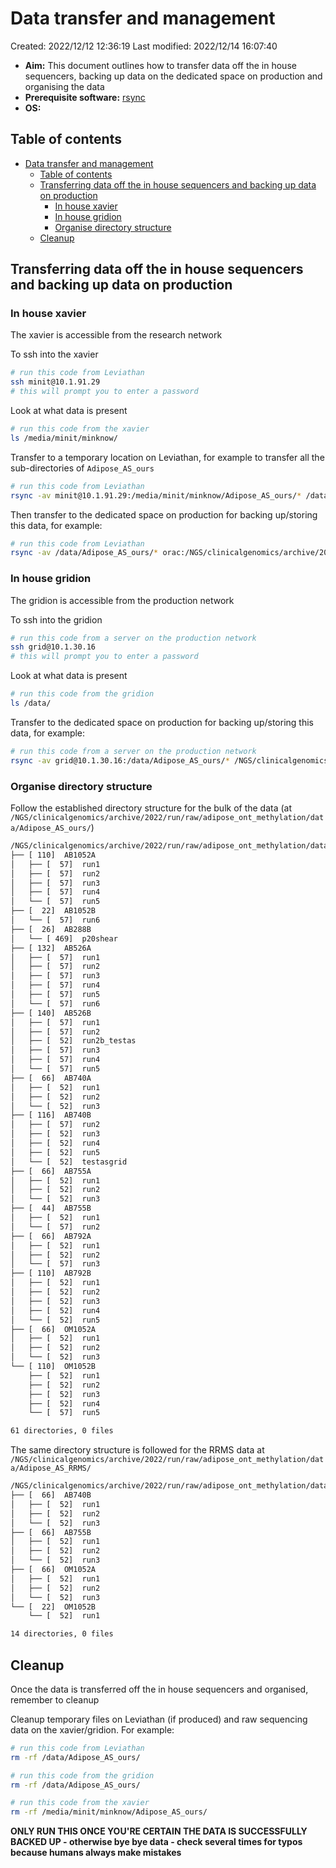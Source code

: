 # Data transfer and management

Created: 2022/12/12 12:36:19
Last modified: 2022/12/14 16:07:40

- **Aim:** This document outlines how to transfer data off the in house sequencers, backing up data on the dedicated space on production and organising the data
- **Prerequisite software:** [rsync](https://rsync.samba.org/)
- **OS:**

## Table of contents

- [Data transfer and management](#data-transfer-and-management)
  - [Table of contents](#table-of-contents)
  - [Transferring data off the in house sequencers and backing up data on production](#transferring-data-off-the-in-house-sequencers-and-backing-up-data-on-production)
    - [In house xavier](#in-house-xavier)
    - [In house gridion](#in-house-gridion)
    - [Organise directory structure](#organise-directory-structure)
  - [Cleanup](#cleanup)

## Transferring data off the in house sequencers and backing up data on production

### In house xavier

The xavier is accessible from the research network

To ssh into the xavier

```bash
# run this code from Leviathan
ssh minit@10.1.91.29
# this will prompt you to enter a password
```

Look at what data is present

```bash
# run this code from the xavier
ls /media/minit/minknow/
```

Transfer to a temporary location on Leviathan, for example to transfer all the sub-directories of `Adipose_AS_ours`

```bash
# run this code from Leviathan
rsync -av minit@10.1.91.29:/media/minit/minknow/Adipose_AS_ours/* /data/Adipose_AS_ours/
```

Then transfer to the dedicated space on production for backing up/storing this data, for example:

```bash
# run this code from Leviathan
rsync -av /data/Adipose_AS_ours/* orac:/NGS/clinicalgenomics/archive/2022/run/raw/adipose_ont_methylation/data/Adipose_AS_ours/
```

### In house gridion

The gridion is accessible from the production network

To ssh into the gridion

```bash
# run this code from a server on the production network
ssh grid@10.1.30.16
# this will prompt you to enter a password
```

Look at what data is present

```bash
# run this code from the gridion
ls /data/
```

Transfer to the dedicated space on production for backing up/storing this data, for example:

```bash
# run this code from a server on the production network
rsync -av grid@10.1.30.16:/data/Adipose_AS_ours/* /NGS/clinicalgenomics/archive/2022/run/raw/adipose_ont_methylation/data/Adipose_AS_ours/
```

### Organise directory structure

Follow the established directory structure for the bulk of the data (at `/NGS/clinicalgenomics/archive/2022/run/raw/adipose_ont_methylation/data/Adipose_AS_ours/`)

```bash
/NGS/clinicalgenomics/archive/2022/run/raw/adipose_ont_methylation/data/Adipose_AS_ours
├── [ 110]  AB1052A
│   ├── [  57]  run1
│   ├── [  57]  run2
│   ├── [  57]  run3
│   ├── [  57]  run4
│   └── [  57]  run5
├── [  22]  AB1052B
│   └── [  57]  run6
├── [  26]  AB288B
│   └── [ 469]  p20shear
├── [ 132]  AB526A
│   ├── [  57]  run1
│   ├── [  57]  run2
│   ├── [  57]  run3
│   ├── [  57]  run4
│   ├── [  57]  run5
│   └── [  57]  run6
├── [ 140]  AB526B
│   ├── [  57]  run1
│   ├── [  57]  run2
│   ├── [  52]  run2b_testas
│   ├── [  57]  run3
│   ├── [  57]  run4
│   └── [  57]  run5
├── [  66]  AB740A
│   ├── [  52]  run1
│   ├── [  52]  run2
│   └── [  52]  run3
├── [ 116]  AB740B
│   ├── [  57]  run2
│   ├── [  52]  run3
│   ├── [  52]  run4
│   ├── [  52]  run5
│   └── [  52]  testasgrid
├── [  66]  AB755A
│   ├── [  52]  run1
│   ├── [  52]  run2
│   └── [  52]  run3
├── [  44]  AB755B
│   ├── [  52]  run1
│   └── [  57]  run2
├── [  66]  AB792A
│   ├── [  52]  run1
│   ├── [  52]  run2
│   └── [  57]  run3
├── [ 110]  AB792B
│   ├── [  52]  run1
│   ├── [  52]  run2
│   ├── [  52]  run3
│   ├── [  52]  run4
│   └── [  52]  run5
├── [  66]  OM1052A
│   ├── [  52]  run1
│   ├── [  52]  run2
│   └── [  52]  run3
└── [ 110]  OM1052B
    ├── [  52]  run1
    ├── [  52]  run2
    ├── [  52]  run3
    ├── [  52]  run4
    └── [  57]  run5

61 directories, 0 files
```

The same directory structure is followed for the RRMS data at `/NGS/clinicalgenomics/archive/2022/run/raw/adipose_ont_methylation/data/Adipose_AS_RRMS/`

```bash
/NGS/clinicalgenomics/archive/2022/run/raw/adipose_ont_methylation/data/Adipose_AS_RRMS/
├── [  66]  AB740B
│   ├── [  52]  run1
│   ├── [  52]  run2
│   └── [  52]  run3
├── [  66]  AB755B
│   ├── [  52]  run1
│   ├── [  52]  run2
│   └── [  52]  run3
├── [  66]  OM1052A
│   ├── [  52]  run1
│   ├── [  52]  run2
│   └── [  52]  run3
└── [  22]  OM1052B
    └── [  52]  run1

14 directories, 0 files
```

## Cleanup

Once the data is transferred off the in house sequencers and organised, remember to cleanup

Cleanup temporary files on Leviathan (if produced) and raw sequencing data on the xavier/gridion. For example:

```bash
# run this code from Leviathan
rm -rf /data/Adipose_AS_ours/

# run this code from the gridion
rm -rf /data/Adipose_AS_ours/

# run this code from the xavier
rm -rf /media/minit/minknow/Adipose_AS_ours/
```

**ONLY RUN THIS ONCE YOU'RE CERTAIN THE DATA IS SUCCESSFULLY BACKED UP - otherwise bye bye data - check several times for typos because humans always make mistakes**
